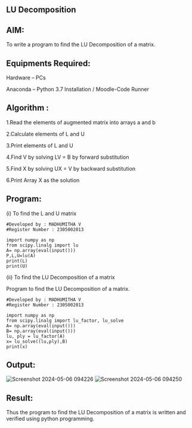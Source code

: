 ## LU Decomposition
## AIM:
To write a program to find the LU Decomposition of a matrix.
## Equipments Required:
Hardware – PCs

Anaconda – Python 3.7 Installation / Moodle-Code Runner
## Algorithm :
1.Read the elements of augmented matrix into arrays a and b

2.Calculate elements of L and U

3.Print elements of L and U

4.Find V by solving LV = B by forward substitution

5.Find X by solving UX = V by backward substitution

6.Print Array X as the solution
## Program:
(i) To find the L and U matrix
```
#Developed by : MADHUMITHA V
#Register Number : 2305002013

import numpy as np
from scipy.linalg import lu
A= np.array(eval(input()))
P,L,U=lu(A)
print(L)
print(U)
```
(ii) To find the LU Decomposition of a matrix

Program to find the LU Decomposition of a matrix.
```
#Developed by : MADHUMITHA V
#Register Number : 2305002013

import numpy as np
from scipy.linalg import lu_factor, lu_solve
A= np.array(eval(input()))
B= np.array(eval(input()))
lu, ply = lu_factor(A)
x= lu_solve((lu,ply),B)
print(x)
```
## Output:
![Screenshot 2024-05-06 094226](https://github.com/Chithradheep/LU-Decomposition/assets/155504933/d95eb2ef-9e5c-4976-8dda-c6531ddf5732)
![Screenshot 2024-05-06 094250](https://github.com/Chithradheep/LU-Decomposition/assets/155504933/4e5b8500-7e46-4ecd-a591-8e84cabd489b)



## Result:
Thus the program to find the LU Decomposition of a matrix is written and verified using python programming.


